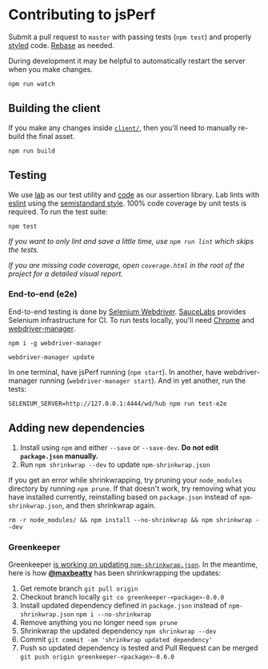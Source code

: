 # Contributing to jsPerf

Submit a pull request to `master` with passing tests (`npm test`) and properly [styled](https://github.com/Flet/semistandard) code. [Rebase](https://git-scm.com/docs/git-rebase) as needed.

During development it may be helpful to automatically restart the server when you make changes.

```
npm run watch
```

## Building the client

If you make any changes inside [`client/`](https://github.com/jsperf/jsperf.com/tree/master/client), then you'll need to manually re-build the final asset.

```
npm run build
```

## Testing

We use [lab](https://github.com/hapijs/lab) as our test utility and [code](https://github.com/hapijs/code) as our assertion library. Lab lints with [eslint](http://eslint.org/) using the [semistandard style](https://github.com/Flet/semistandard). 100% code coverage by unit tests is required. To run the test suite:

```
npm test
```

_If you want to only lint and save a little time, use `npm run lint` which skips the tests._

_If you are missing code coverage, open `coverage.html` in the root of the project for a detailed visual report._

### End-to-end (e2e)

End-to-end testing is done by [Selenium Webdriver](https://www.npmjs.com/package/selenium-webdriver). [SauceLabs](https://saucelabs.com) provides Selenium infrastructure for CI. To run tests locally, you'll need [Chrome](https://www.google.com/chrome) and [webdriver-manager](https://www.npmjs.com/package/webdriver-manager).

```
npm i -g webdriver-manager

webdriver-manager update
```

In one terminal, have jsPerf running (`npm start`). In another, have webdriver-manager running (`webdriver-manager start`). And in yet another, run the tests:

```
SELENIUM_SERVER=http://127.0.0.1:4444/wd/hub npm run test-e2e
```

## Adding new dependencies

1. Install using `npm` and either `--save` or `--save-dev`. **Do not edit `package.json` manually.**
2. Run `npm shrinkwrap --dev` to update `npm-shrinkwrap.json`

If you get an error while shrinkwrapping, try pruning your `node_modules` directory by running `npm prune`. If that doesn't work, try removing what you have installed currently, reinstalling based on `package.json` instead of `npm-shrinkwrap.json`, and then shrinkwrap again.

```
rm -r node_modules/ && npm install --no-shrinkwrap && npm shrinkwrap --dev
```

### Greenkeeper

Greenkeeper [is working on updating `npm-shrinkwrap.json`](https://github.com/greenkeeperio/greenkeeper/issues/96). In the meantime, here is how [**@maxbeatty**](https://github.com/maxbeatty) has been shrinkwrapping the updates:

1. Get remote branch `git pull origin`
2. Checkout branch locally `git co greenkeeper-<package>-0.0.0`
3. Install updated dependency defined in `package.json` instead of `npm-shrinkwrap.json` `npm i --no-shrinkwrap`
4. Remove anything you no longer need `npm prune`
5. Shrinkwrap the updated dependency `npm shrinkwrap --dev`
6. Commit `git commit -am 'shrinkwrap updated dependency'`
7. Push so updated dependency is tested and Pull Request can be merged `git push origin greenkeeper-<package>-0.0.0`
